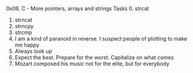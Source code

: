 0x06. C - More pointers, arrays and strings
Tasks
0. strcat
1. strncat
2. strncpy
3. strcmp
4. I am a kind of paranoid in reverse. I suspect people of plotting to make me happy
5. Always look up
6. Expect the best. Prepare for the worst. Capitalize on what comes
7. Mozart composed his music not for the elite, but for everybody
